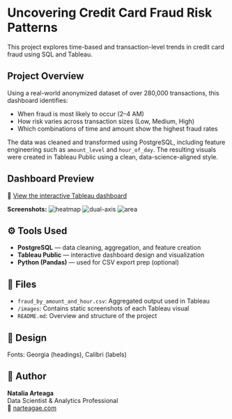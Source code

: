 # Uncovering Credit Card Fraud Risk Patterns

This project explores time-based and transaction-level trends in credit card fraud using SQL and Tableau.

## Project Overview

Using a real-world anonymized dataset of over 280,000 transactions, this dashboard identifies:

- When fraud is most likely to occur (2–4 AM)
- How risk varies across transaction sizes (Low, Medium, High)
- Which combinations of time and amount show the highest fraud rates

The data was cleaned and transformed using PostgreSQL, including feature engineering such as `amount_level` and `hour_of_day`. The resulting visuals were created in Tableau Public using a clean, data-science-aligned style.

## Dashboard Preview

🔗 [View the interactive Tableau dashboard](https://public.tableau.com/app/profile/natalia.arteaga6342/viz/AMLProjectDashboard/Dashboard1?publish=yes) 

**Screenshots:**
![heatmap](images/heatmap.png)
![dual-axis](images/dual_axis.png)
![area](images/area_chart.png)

## ⚙️ Tools Used

- **PostgreSQL** — data cleaning, aggregation, and feature creation
- **Tableau Public** — interactive dashboard design and visualization
- **Python (Pandas)** — used for CSV export prep (optional)

## 📁 Files

- `fraud_by_amount_and_hour.csv`: Aggregated output used in Tableau
- `/images`: Contains static screenshots of each Tableau visual
- `README.md`: Overview and structure of the project

## 🎨 Design

Fonts: Georgia (headings), Calibri (labels)  

## 👤 Author

**Natalia Arteaga**  
Data Scientist & Analytics Professional  
🔗 [narteagae.com](https://narteagae.com)
